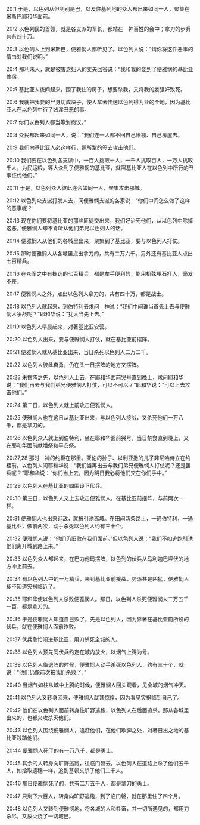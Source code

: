 <a id="1"></a>20:1  于是，以色列从但到别是巴，以及住基列地的众人都出来如同一人，聚集在米斯巴耶和华面前。　  

<a id="2"></a>20:2  以色列民的首领，就是各支派的军长，都站在　神百姓的会中；拿刀的步兵共有四十万。  

<a id="3"></a>20:3  以色列人上到米斯巴，便雅悯人都听见了。以色列人说：“请你将这件恶事的情由对我们说明。”  

<a id="4"></a>20:4  那利未人，就是被害之妇人的丈夫回答说：“我和我的妾到了便雅悯的基比亚住宿。  

<a id="5"></a>20:5  基比亚人夜间起来，围了我住的房子，想要杀我，又将我的妾强奸致死。  

<a id="6"></a>20:6  我就把我妾的尸身切成块子，使人拿著传送以色列得为业的全地，因为基比亚人在以色列中行了凶淫丑恶的事。  

<a id="7"></a>20:7  你们以色列人都当筹划商议。”  

<a id="8"></a>20:8  众民都起来如同一人，说：“我们连一人都不回自己帐棚、自己房屋去。  

<a id="9"></a>20:9  我们向基比亚人必这样行，照所掣的签去攻击他们。  

<a id="10"></a>20:10  我们要在以色列各支派中，一百人挑取十人，一千人挑取百人，一万人挑取千人，为民运粮，等大众到了便雅悯的基比亚，就照基比亚人在以色列中所行的丑事征伐他们。”  

<a id="11"></a>20:11  于是，以色列众人彼此连合如同一人，聚集攻击那城。  

<a id="12"></a>20:12  以色列众支派打发人去，问便雅悯支派的各家说：“你们中间怎么做了这样的恶事呢？  

<a id="13"></a>20:13  现在你们要将基比亚的那些匪徒交出来，我们好治死他们，从以色列中除掉这恶。”便雅悯人却不肯听从他们弟兄以色列人的话。  

<a id="14"></a>20:14  便雅悯人从他们的各城里出来，聚集到了基比亚，要与以色列人打仗。  

<a id="15"></a>20:15  那时便雅悯人从各城里点出拿刀的，共有二万六千。另外还有基比亚人点出七百精兵。  

<a id="16"></a>20:16  在众军之中有拣选的七百精兵，都是左手便利的，能用机弦甩石打人，毫发不差。  

<a id="17"></a>20:17  便雅悯人之外，点出以色列人拿刀的，共有四十万，都是战士。  

<a id="18"></a>20:18  以色列人就起来，到伯特利去求问　神说：“我们中间谁当首先上去与便雅悯人争战呢？”耶和华说：“犹大当先上去。”  

<a id="19"></a>20:19  以色列人早晨起来，对著基比亚安营。  

<a id="20"></a>20:20  以色列人出来，要与便雅悯人打仗，就在基比亚前摆阵。  

<a id="21"></a>20:21  便雅悯人就从基比亚出来，当日杀死以色列人二万二千。  

<a id="22"></a>20:22  以色列人彼此奋勇，仍在头一日摆阵的地方又摆阵。  

<a id="23"></a>20:23  未摆阵之先，以色列人上去，在耶和华面前哭号直到晚上，求问耶和华说：“我们再去与我们弟兄便雅悯人打仗，可以不可以？”耶和华说：“可以上去攻击他们。”  

<a id="24"></a>20:24  第二日，以色列人就上前攻击便雅悯人。  

<a id="25"></a>20:25  便雅悯人也在这日从基比亚出来，与以色列人接战，又杀死他们一万八千，都是拿刀的。  

<a id="26"></a>20:26  以色列众人就上到伯特利，坐在耶和华面前哭号，当日禁食直到晚上，又在耶和华面前献燔祭和平安祭。  

<a id="27,28"></a>20:27,28  那时　神的约柜在那里。亚伦的孙子、以利亚撒的儿子非尼哈侍立在约柜前。以色列人问耶和华说：“我们当再出去与我们弟兄便雅悯人打仗呢？还是罢兵呢？”耶和华说：“你们当上去，因为明日我必将他们交在你们手中。”  

<a id="29"></a>20:29  以色列人在基比亚的四围设下伏兵。  

<a id="30"></a>20:30  第三日，以色列人又上去攻击便雅悯人，在基比亚前摆阵，与前两次一样。  

<a id="31"></a>20:31  便雅悯人也出来迎敌，就被引诱离城。在田间两条路上，一通伯特利，一通基比亚，像前两次，动手杀死以色列人约有三十个。　  

<a id="32"></a>20:32  便雅悯人说：“他们仍旧败在我们面前。”但以色列人说：“我们不如逃跑引诱他们离开城到路上来。”  

<a id="33"></a>20:33  以色列众人都起来，在巴力他玛摆阵，以色列的伏兵从马利迦巴埋伏的地方冲上前去。  

<a id="34"></a>20:34  有以色列人中的一万精兵，来到基比亚前接战，势派甚是凶猛，便雅悯人却不知道灾祸临近了。  

<a id="35"></a>20:35  耶和华使以色列人杀败便雅悯人。那日，以色列人杀死便雅悯人二万五千一百，都是拿刀的。  

<a id="36"></a>20:36  于是便雅悯人知道自己败了。先是以色列人，因为靠著在基比亚前所设的伏兵，就在便雅悯人面前诈败。  

<a id="37"></a>20:37  伏兵急忙闯进基比亚，用刀杀死全城的人。  

<a id="38"></a>20:38  以色列人预先同伏兵约定在城内放火，以烟气上腾为号。  

<a id="39"></a>20:39  以色列人临退阵的时候，便雅悯人动手杀死以色列人，约有三十个，就说：“他们仍像前次被我们杀败了。”  

<a id="40"></a>20:40  当烟气如柱从城中上腾的时候，便雅悯人回头观看，见全城的烟气冲天。  

<a id="41"></a>20:41  以色列人又转身回来，便雅悯人就甚惊惶，因为看见灾祸临到自己了。  

<a id="42"></a>20:42  他们在以色列人面前转身往旷野逃跑，以色列人在后面追杀。那从各城里出来的，也都夹攻杀灭他们。  

<a id="43"></a>20:43  以色列人围绕便雅悯人，追赶他们，在他们歇脚之处，对著日出之地的基比亚践踏他们。  

<a id="44"></a>20:44  便雅悯人死了的有一万八千，都是勇士。  

<a id="45"></a>20:45  其余的人转身向旷野逃跑，往临门磐去。以色列人在道路上杀了他们五千人，如拾取遗穗一样，追到基顿又杀了他们二千人。  

<a id="46"></a>20:46  那日便雅悯死了的，共有二万五千人，都是拿刀的勇士。  

<a id="47"></a>20:47  只剩下六百人，转身向旷野逃跑，到了临门磐，就在那里住了四个月。  

<a id="48"></a>20:48  以色列人又转到便雅悯地，将各城的人和牲畜，并一切所遇见的，都用刀杀尽，又放火烧了一切城邑。  
